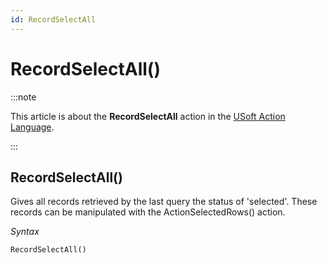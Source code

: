 ```yaml
---
id: RecordSelectAll
---
```


# RecordSelectAll()




:::note

This article is about the **RecordSelectAll** action in the [USoft Action Language](/docs/Task_flow/Action_Language_reference/USoft_Action_Language.md).

:::

## **RecordSelectAll()**

Gives all records retrieved by the last query the status of 'selected'. These records can be manipulated with the ActionSelectedRows() action.

*Syntax*

```
RecordSelectAll()
```

 